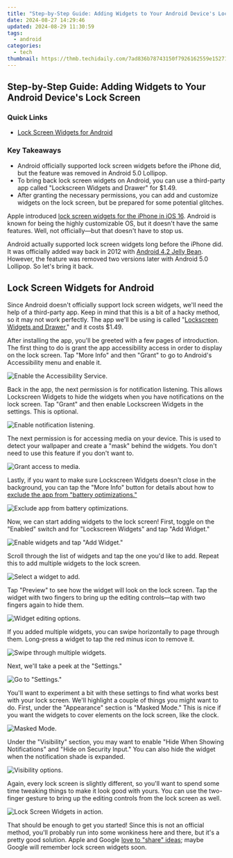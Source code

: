 ```yaml
---
title: "Step-by-Step Guide: Adding Widgets to Your Android Device's Lock Screen"
date: 2024-08-27 14:29:46
updated: 2024-08-29 11:30:59
tags:
  - android
categories:
  - tech
thumbnail: https://thmb.techidaily.com/7ad836b78743150f7926162559e15271095acf4f64d610e7943b29ad8777b2c6.jpg
---
```


## Step-by-Step Guide: Adding Widgets to Your Android Device's Lock Screen

### Quick Links

* [Lock Screen Widgets for Android](https://screen-video-capture.techidaily.com/new-2024-approved-ishowu-audio-capture-download-and-review/)

### Key Takeaways

* Android officially supported lock screen widgets before the iPhone did, but the feature was removed in Android 5.0 Lollipop.
* To bring back lock screen widgets on Android, you can use a third-party app called "Lockscreen Widgets and Drawer" for $1.49.
* After granting the necessary permissions, you can add and customize widgets on the lock screen, but be prepared for some potential glitches.

 Apple introduced [lock screen widgets for the iPhone in iOS 16](https://extra-resources.techidaily.com/toppest-ios-video-capture-aids/). Android is known for being the highly customizable OS, but it doesn't have the same features. Well, not officially—but that doesn't have to stop us.

 Android actually supported lock screen widgets long before the iPhone did. It was officially added way back in 2012 with [Android 4.2 Jelly Bean](https://facebook-video-content.techidaily.com/powerful-tactics-leveraging-youtube-links-for-fb-exposure/). However, the feature was removed two versions later with Android 5.0 Lollipop. So let's bring it back.

##  Lock Screen Widgets for Android

 Since Android doesn't officially support lock screen widgets, we'll need the help of a third-party app. Keep in mind that this is a bit of a hacky method, so it may not work perfectly. The app we'll be using is called "[Lockscreen Widgets and Drawer](https://www.anrdoezrs.net/links/3607085/type/dlg/sid/UUhtgUeUpU205591/https://play.google.com/store/apps/details?id=tk.zwander.lockscreenwidgets&hl=en%5FUS&gl=US)," and it costs $1.49.

 After installing the app, you'll be greeted with a few pages of introduction. The first thing to do is grant the app accessibility access in order to display on the lock screen. Tap "More Info" and then "Grant" to go to Android's Accessibility menu and enable it.

![Enable the Accessibility Service.](https://static1.howtogeekimages.com/wordpress/wp-content/uploads/2023/09/screenshot_20230919-164302-1.png) 

 Back in the app, the next permission is for notification listening. This allows Lockscreen Widgets to hide the widgets when you have notifications on the lock screen. Tap "Grant" and then enable Lockscreen Widgets in the settings. This is optional.

![Enable notification listening.](https://static1.howtogeekimages.com/wordpress/wp-content/uploads/2023/09/screenshot_20230919-164342.png) 

 The next permission is for accessing media on your device. This is used to detect your wallpaper and create a "mask" behind the widgets. You don't need to use this feature if you don't want to.

![Grant access to media.](https://static1.howtogeekimages.com/wordpress/wp-content/uploads/2023/09/screenshot_20230919-164403.png) 

 Lastly, if you want to make sure Lockscreen Widgets doesn't close in the background, you can tap the "More Info" button for details about how to [exclude the app from "battery optimizations."](https://instagram-videos.techidaily.com/navigating-youtube-and-instagram-sharing-video-content-without-limits-for-2024/) 

![Exclude app from battery optimizations.](https://static1.howtogeekimages.com/wordpress/wp-content/uploads/2023/09/screenshot_20230919-164432.png) 

 Now, we can start adding widgets to the lock screen! First, toggle on the "Enabled" switch and for "Lockscreen Widgets" and tap "Add Widget."

![Enable widgets and tap "Add Widget."](https://static1.howtogeekimages.com/wordpress/wp-content/uploads/2023/09/screenshot_20230919-164502.png) 

 Scroll through the list of widgets and tap the one you'd like to add. Repeat this to add multiple widgets to the lock screen.

![Select a widget to add.](https://static1.howtogeekimages.com/wordpress/wp-content/uploads/2023/09/screenshot_20230919-164553.png) 

 Tap "Preview" to see how the widget will look on the lock screen. Tap the widget with two fingers to bring up the editing controls—tap with two fingers again to hide them.

![Widget editing options.](https://static1.howtogeekimages.com/wordpress/wp-content/uploads/2023/09/screenshot_20230919-164643.png) 

 If you added multiple widgets, you can swipe horizontally to page through them. Long-press a widget to tap the red minus icon to remove it.

![Swipe through multiple widgets.](https://static1.howtogeekimages.com/wordpress/wp-content/uploads/2023/09/screenshot_20230919-164727.png) 

 Next, we'll take a peek at the "Settings."

![Go to "Settings."](https://static1.howtogeekimages.com/wordpress/wp-content/uploads/2023/09/2023-09-19_16-56-50.png) 

 You'll want to experiment a bit with these settings to find what works best with your lock screen. We'll highlight a couple of things you might want to do. First, under the "Appearance" section is "Masked Mode." This is nice if you want the widgets to cover elements on the lock screen, like the clock.

![Masked Mode.](https://static1.howtogeekimages.com/wordpress/wp-content/uploads/2023/09/screenshot_20230919-164758.png) 

 Under the "Visibility" section, you may want to enable "Hide When Showing Notifications" and "Hide on Security Input." You can also hide the widget when the notification shade is expanded.

![Visibility options.](https://static1.howtogeekimages.com/wordpress/wp-content/uploads/2023/09/screenshot_20230919-164818.png) 

 Again, every lock screen is slightly different, so you'll want to spend some time tweaking things to make it look good with yours. You can use the two-finger gesture to bring up the editing controls from the lock screen as well.

![Lock Screen Widgets in action.](https://static1.howtogeekimages.com/wordpress/wp-content/uploads/2023/09/screenshot_20230919-164944.png) 

 That should be enough to get you started! Since this is not an official method, you'll probably run into some wonkiness here and there, but it's a pretty good solution. Apple and Google [love to "share" ideas](https://screen-video-capture.techidaily.com/1715701158646-a-user-friendly-guide-to-seamless-collaboration-across-different-operating-systems-via-skype-group-chats/); maybe Google will remember lock screen widgets soon.

<ins class="adsbygoogle"
     style="display:block"
     data-ad-format="autorelaxed"
     data-ad-client="ca-pub-7571918770474297"
     data-ad-slot="1223367746"></ins>



<ins class="adsbygoogle"
     style="display:block"
     data-ad-client="ca-pub-7571918770474297"
     data-ad-slot="8358498916"
     data-ad-format="auto"
     data-full-width-responsive="true"></ins>
